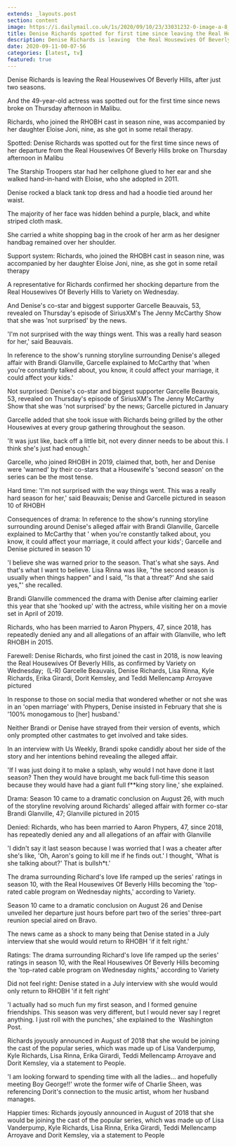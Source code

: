 ```yaml
---
extends: _layouts.post
section: content
image: https://i.dailymail.co.uk/1s/2020/09/10/23/33031232-0-image-a-8_1599777207773.jpg 
title: Denise Richards spotted for first time since leaving the Real Housewives Of Beverly Hills 
description: Denise Richards is leaving  the Real Housewives Of Beverly Hills, after just two seasons. And the actress, 49, was spotted out for the first time since news broke on Thursday afternoon in Malibu. 
date: 2020-09-11-00-07-56 
categories: [latest, tv] 
featured: true 
--- 
```

Denise Richards is leaving the Real Housewives Of Beverly Hills, after just two seasons.

And the 49-year-old actress was spotted out for the first time since news broke on Thursday afternoon in Malibu.

Richards, who joined the RHOBH cast in season nine, was accompanied by her daughter Eloise Joni, nine, as she got in some retail therapy. 

Spotted: Denise Richards was spotted out for the first time since news of her departure from the Real Housewives Of Beverly Hills broke on Thursday afternoon in Malibu

The Starship Troopers star had her cellphone glued to her ear and she walked hand-in-hand with Eloise, who she adopted in 2011. 

Denise rocked a black tank top dress and had a hoodie tied around her waist.

The majority of her face was hidden behind a purple, black, and white striped cloth mask.

She carried a white shopping bag in the crook of her arm as her designer handbag remained over her shoulder.

Support system: Richards, who joined the RHOBH cast in season nine, was accompanied by her daughter Eloise Joni, nine, as she got in some retail therapy

A representative for Richards confirmed her shocking departure from the Real Housewives Of Beverly Hills to Variety on Wednesday.

And Denise's co-star and biggest supporter Garcelle Beauvais, 53, revealed on Thursday's episode of SiriusXM's The Jenny McCarthy Show that she was 'not surprised' by the news.

'I'm not surprised with the way things went. This was a really hard season for her,' said Beauvais.

In reference to the show's running storyline surrounding Denise's alleged affair with Brandi Glanville, Garcelle explained to McCarthy that 'when you're constantly talked about, you know, it could affect your marriage, it could affect your kids.'

Not surprised: Denise's co-star and biggest supporter Garcelle Beauvais, 53, revealed on Thursday's episode of SiriusXM's The Jenny McCarthy Show that she was 'not surprised' by the news; Garcelle pictured in January

Garcelle added that she took issue with Richards being grilled by the other Housewives at every group gathering throughout the season.

'It was just like, back off a little bit, not every dinner needs to be about this. I think she's just had enough.'

Garcelle, who joined RHOBH in 2019, claimed that, both, her and Denise were 'warned' by their co-stars that a Housewife's 'second season' on the series can be the most tense.

Hard time: 'I'm not surprised with the way things went. This was a really hard season for her,' said Beauvais; Denise and Garcelle pictured in season 10 of RHOBH

Consequences of drama: In reference to the show's running storyline surrounding around Denise's alleged affair with Brandi Glanville, Garcelle explained to McCarthy that ' when you're constantly talked about, you know, it could affect your marriage, it could affect your kids'; Garcelle and Denise pictured in season 10

'I believe she was warned prior to the season. That's what she says. And that's what I want to believe. Lisa Rinna was like, "the second season is usually when things happen" and I said, "Is that a threat?' And she said yes,"' she recalled.

Brandi Glanville commenced the drama with Denise after claiming earlier this year that she 'hooked up' with the actress, while visiting her on a movie set in April of 2019. 

Richards, who has been married to Aaron Phypers, 47, since 2018, has repeatedly denied any and all allegations of an affair with Glanville, who left RHOBH in 2015.

Farewell: Denise Richards, who first joined the cast in 2018, is now leaving the Real Housewives Of Beverly Hills, as confirmed by Variety on Wednesday;  (L-R) Garcelle Beauvais, Denise Richards, Lisa Rinna, Kyle Richards, Erika Girardi, Dorit Kemsley, and Teddi Mellencamp Arroyave pictured

In response to those on social media that wondered whether or not she was in an 'open marriage' with Phypers, Denise insisted in February that she is '100% monogamous to [her] husband.' 

Neither Brandi or Denise have strayed from their version of events, which only prompted other castmates to get involved and take sides.

In an interview with Us Weekly, Brandi spoke candidly about her side of the story and her intentions behind revealing the alleged affair. 

'If I was just doing it to make a splash, why would I not have done it last season? Then they would have brought me back full-time this season because they would have had a giant full f**king story line,' she explained. 

Drama: Season 10 came to a dramatic conclusion on August 26, with much of the storyline revolving around Richards' alleged affair with former co-star Brandi Glanville, 47; Glanville pictured in 2015

Denied: Richards, who has been married to Aaron Phypers, 47, since 2018, has repeatedly denied any and all allegations of an affair with Glanville

'I didn't say it last season because I was worried that I was a cheater after she's like, 'Oh, Aaron's going to kill me if he finds out.' I thought, 'What is she talking about?' That is bullsh*t.'

The drama surrounding Richard's love life ramped up the series' ratings in season 10, with the Real Housewives Of Beverly Hills becoming the 'top-rated cable program on Wednesday nights,' according to Variety. 

Season 10 came to a dramatic conclusion on August 26 and Denise unveiled her departure just hours before part two of the series' three-part reunion special aired on Bravo. 

The news came as a shock to many being that Denise stated in a July interview that she would would return to RHOBH 'if it felt right.'  

Ratings: The drama surrounding Richard's love life ramped up the series' ratings in season 10, with the Real Housewives Of Beverly Hills becoming the 'top-rated cable program on Wednesday nights,' according to Variety

Did not feel right: Denise stated in a July interview with she would would only return to RHOBH 'if it felt right'

'I actually had so much fun my first season, and I formed genuine friendships. This season was very different, but I would never say I regret anything. I just roll with the punches,' she explained to the  Washington Post.

Richards joyously announced in August of 2018 that she would be joining the cast of the popular series, which was made up of Lisa Vanderpump, Kyle Richards, Lisa Rinna, Erika Girardi, Teddi Mellencamp Arroyave and Dorit Kemsley, via a statement to People. 

'I am looking forward to spending time with all the ladies… and hopefully meeting Boy George!!' wrote the former wife of Charlie Sheen, was referencing Dorit's connection to the music artist, whom her husband manages. 

Happier times: Richards joyously announced in August of 2018 that she would be joining the cast of the popular series, which was made up of Lisa Vanderpump, Kyle Richards, Lisa Rinna, Erika Girardi, Teddi Mellencamp Arroyave and Dorit Kemsley, via a statement to People

